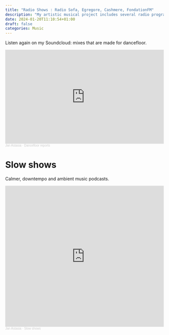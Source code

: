 ```yaml
---
title: "Radio Shows : Radio Sofa, Egregore, Cashmere, FondationFM"
description: "My artistic musical project includes several radio programmes. Jan Astasia is a DJ alias, mixing bass music and experimental electronica. Sometimes slow, sometimes fast, designed for active listening, not necessarily for the club."
date: 2024-01-20T11:10:54+01:00
draft: false
categories: Music
---
```


Listen again on my Soundcloud: mixes that are made for dancefloor.

<iframe width="100%" height="300" scrolling="no" frameborder="no" allow="autoplay" src="https://w.soundcloud.com/player/?url=https%3A//api.soundcloud.com/playlists/soundcloud%253Aplaylists%253A1986995652&color=%23ff5500&auto_play=false&hide_related=false&show_comments=true&show_user=true&show_reposts=false&show_teaser=true&visual=true"></iframe><div style="font-size: 10px; color: #cccccc;line-break: anywhere;word-break: normal;overflow: hidden;white-space: nowrap;text-overflow: ellipsis; font-family: Interstate,Lucida Grande,Lucida Sans Unicode,Lucida Sans,Garuda,Verdana,Tahoma,sans-serif;font-weight: 100;"><a href="https://soundcloud.com/janastasiamusic" title="Jan Astasia" target="_blank" style="color: #cccccc; text-decoration: none;">Jan Astasia</a> · <a href="https://soundcloud.com/janastasiamusic/sets/dancefloor-reports" title="Dancefloor reports" target="_blank" style="color: #cccccc; text-decoration: none;">Dancefloor reports</a></div>



# Slow shows

Calmer, downtempo and ambient music podcasts.

<iframe width="100%" height="450" scrolling="no" frameborder="no" allow="autoplay" src="https://w.soundcloud.com/player/?url=https%3A//api.soundcloud.com/playlists/1816409505&color=%23ff5500&auto_play=false&hide_related=false&show_comments=true&show_user=true&show_reposts=false&show_teaser=true"></iframe><div style="font-size: 10px; color: #cccccc;line-break: anywhere;word-break: normal;overflow: hidden;white-space: nowrap;text-overflow: ellipsis; font-family: Interstate,Lucida Grande,Lucida Sans Unicode,Lucida Sans,Garuda,Verdana,Tahoma,sans-serif;font-weight: 100;"><a href="https://soundcloud.com/janastasiamusic" title="Jan Astasia" target="_blank" style="color: #cccccc; text-decoration: none;">Jan Astasia</a> · <a href="https://soundcloud.com/janastasiamusic/sets/slow-shows" title="Slow shows" target="_blank" style="color: #cccccc; text-decoration: none;">Slow shows</a></div>


